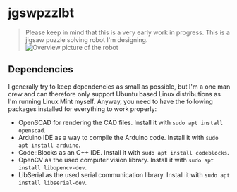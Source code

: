 # jgswpzzlbt

> Please keep in mind that this is a very early work in progress.
This is a jigsaw puzzle solving robot I'm designing.
![Overview picture of the robot](overview.svg)

## Dependencies

I generally try to keep dependencies as small as possible, but I'm a one man crew and can therefore only support Ubuntu based Linux distributions as I'm running Linux Mint myself. Anyway, you need to have the following packages installed for everything to work properly:
- OpenSCAD for rendering the CAD files. Install it with `sudo apt install openscad`.
- Arduino IDE as a way to compile the Arduino code. Install it with `sudo apt install arduino`.
- Code::Blocks as an C++ IDE. Install it with `sudo apt install codeblocks`.
- OpenCV as the used computer vision library. Install it with `sudo apt install libopencv-dev`.
- LibSerial as the used serial communication library. Install it with `sudo apt install libserial-dev`.
